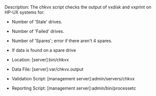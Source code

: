 Description: The chkvx script checks the output of vxdisk and vxprint on HP-UX systems for:

* Number of 'Stale' drives.
* Number of 'Failed' drives.
* Number of 'Spares'; error if there aren't 4 spares.
* If data is found on a spare drive

* Location: [server]:bin/chkvx
* Data File: [server]:var/chkvx.output
* Validation Script: [management server]:admin/servers/chkvx
* Reporting Script: [management server]:admin/bin/processetc

